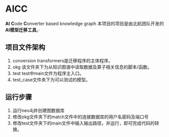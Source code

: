 # AICC
**AI** **C**ode **C**onverter based knowledge graph
本项目的项目是由北航团队开发的**AI模型迁移工具**。·

## 项目文件架构
1. conversion
    transformers是迁移程序的主体程序。
2. okg
   该文件夹下为从知识图谱中读取数据及算子相关信息的脚本/函数。
3. test
    test中main文件为程序主入口。
4. test_case文件夹下为可以测试的模型。

## 运行步骤
1. 运行neo4j并创建图数据库
2. 修改okg文件夹下的match文件中的连接数据库的用户名密码及端口号
3. 修改test文件夹下的main文件中输入输出路径，并运行，即可完成代码的转换。